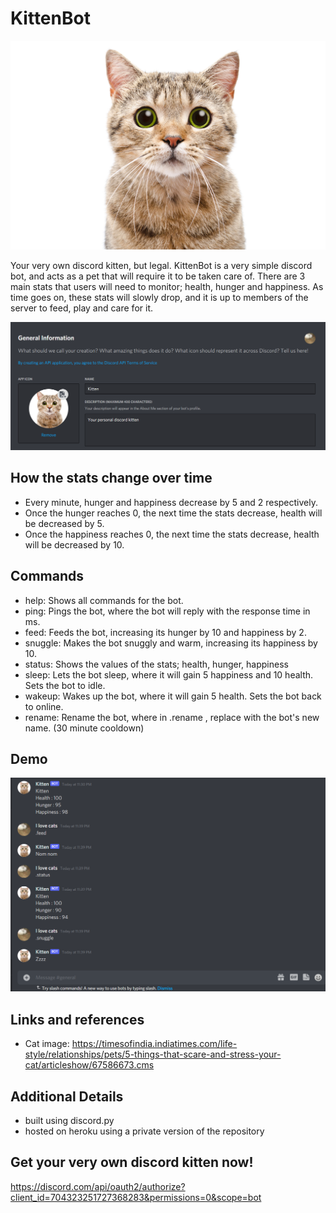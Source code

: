 # KittenBot
![Kitten](/Images/meow.png)

Your very own discord kitten, but legal.
KittenBot is a very simple discord bot, and acts as a pet that will require it to be taken care of. There are 3 main stats that users will need to monitor; health, hunger and happiness. As time goes on, these stats will slowly drop, and it is up to members of the server to feed, play and care for it.

![Profile](/Images/screenshot.png)

## How the stats change over time
* Every minute, hunger and happiness decrease by 5 and 2 respectively.
* Once the hunger reaches 0, the next time the stats decrease, health will be decreased by 5.
* Once the happiness reaches 0, the next time the stats decrease, health will be decreased by 10.

## Commands
* help: Shows all commands for the bot.
* ping: Pings the bot, where the bot will reply with the response time in ms.
* feed: Feeds the bot, increasing its hunger by 10 and happiness by 2.
* snuggle: Makes the bot snuggly and warm, increasing its happiness by 10.
* status: Shows the values of the stats; health, hunger, happiness
* sleep: Lets the bot sleep, where it will gain 5 happiness and 10 health. Sets the bot to idle.
* wakeup: Wakes up the bot, where it will gain 5 health. Sets the bot back to online.
* rename: Rename the bot, where in .rename <new name>, replace <new name> with the bot's new name. (30 minute cooldown)
  
## Demo
![Demo](/Images/demonew.png)

## Links and references
* Cat image: https://timesofindia.indiatimes.com/life-style/relationships/pets/5-things-that-scare-and-stress-your-cat/articleshow/67586673.cms
  
## Additional Details
* built using discord.py
* hosted on heroku using a private version of the repository

## Get your very own discord kitten now!
https://discord.com/api/oauth2/authorize?client_id=704323251727368283&permissions=0&scope=bot

